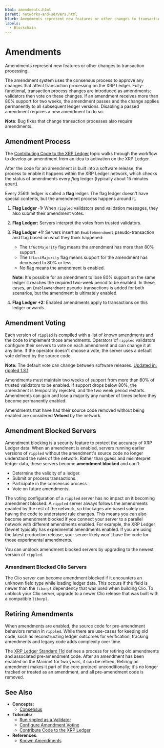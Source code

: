 ```yaml
---
html: amendments.html
parent: networks-and-servers.html
blurb: Amendments represent new features or other changes to transaction processing. Validators coordinate through consensus to apply these upgrades to the XRP Ledger in an orderly fashion.
labels:
  - Blockchain
---
```

# Amendments

Amendments represent new features or other changes to transaction processing. 

The amendment system uses the consensus process to approve any changes that affect transaction processing on the XRP Ledger. Fully-functional, transaction process changes are introduced as amendments; validators then vote on these changes. If an amendment receives more than 80% support for two weeks, the amendment passes and the change applies permanently to all subsequent ledger versions. Disabling a passed amendment requires a new amendment to do so.

**Note:** Bug fixes that change transaction processes also require amendments.

<!-- TODO: Move this to an amendment tutorial.
Every amendment has a unique identifying hex value and a short name. The short name is for readability only; servers can use different names to describe the same amendement ID, and the names aren't guaranteed to be unique. The amendment ID should be the SHA-512Half hash of the amendment's short name.
-->

## Amendment Process

The [Contributing Code to the XRP Ledger](../../resources/contribute-code/contribute-code.md) topic walks through the workflow to develop an amendment from an idea to activation on the XRP Ledger.

After the code for an amendment is built into a software release, the process to enable it happens within the XRP Ledger network, which checks the status of amendments every _flag_ ledger (typically about 15 minutes apart).

Every 256th ledger is called a **flag** ledger. The flag ledger doesn't have special contents, but the amendment process happens around it.

1. **Flag Ledger -1:** When `rippled` validators send validation messages, they also submit their amendment votes.
2. **Flag Ledger:** Servers interpret the votes from trusted validators.
3. **Flag Ledger +1:** Servers insert an `EnableAmendment` pseudo-transaction and flag based on what they think happened:
    * The `tfGotMajority` flag means the amendment has more than 80% support.
    * The `tfLostMajority` flag means support for the amendment has decreased to 80% or less.
    * No flag means the amendment is enabled.

    **Note:** It's possible for an amendment to lose 80% support on the same ledger it reaches the required two-week period to be enabled. In these cases, an `EnableAmendment` pseudo-transactions is added for both scenarios, but the amendment is ultimately enabled. 

4. **Flag Ledger +2:** Enabled amendments apply to transactions on this ledger onwards.


## Amendment Voting

Each version of `rippled` is compiled with a list of [known amendments](../../resources/known-amendments.md) and the code to implement those amendments. Operators of `rippled` validators configure their servers to vote on each amendment and can change it at any time. If the operator doesn't choose a vote, the server uses a default vote defined by the source code.

**Note:** The default vote can change between software releases. [Updated in: rippled 1.8.1](https://github.com/XRPLF/rippled/releases/tag/1.8.1 "BADGE_BLUE")

Amendments must maintain two weeks of support from more than 80% of trusted validators to be enabled. If support drops below 80%, the amendment is temporarily rejected, and the two week period restarts. Amendments can gain and lose a majority any number of times before they become permanently enabled.

Amendments that have had their source code removed without being enabled are considered **Vetoed** by the network.


## Amendment Blocked Servers
<a id="amendment-blocked"></a>

Amendment blocking is a security feature to protect the accuracy of XRP Ledger data. When an amendment is enabled, servers running earlier versions of `rippled` without the amendment's source code no longer understand the rules of the network. Rather than guess and misinterpret ledger data, these servers become **amendment blocked** and can't:

* Determine the validity of a ledger.
* Submit or process transactions.
* Participate in the consensus process.
* Vote on future amendments.

The voting configuration of a `rippled` server has no impact on it becoming amendment blocked. A `rippled` server always follows the amendments enabled by the rest of the network, so blockages are based solely on having the code to understand rule changes. This means you can also become amendment blocked if you connect your server to a parallel network with different amendments enabled. For example, the XRP Ledger Devnet typically has experimental amendments enabled. If you are using the latest production release, your server likely won't have the code for those experimental amendments.

You can unblock amendment blocked servers by upgrading to the newest version of `rippled`.

### Amendment Blocked Clio Servers

The Clio server can become amendment blocked if it encounters an unknown field type while loading ledger data. This occurs if the field is newer than the `libxrpl` dependency that was used when building Clio. To unblock your Clio server, upgrade to a newer Clio release that was built with a compatible `libxrpl`.

## Retiring Amendments

When amendments are enabled, the source code for pre-amendment behaviors remain in `rippled`. While there are use-cases for keeping old code, such as reconstructing ledger outcomes for verification, tracking amendments and legacy code adds complexity over time.

The [XRP Ledger Standard 11d](https://github.com/XRPLF/XRPL-Standards/discussions/19) defines a process for retiring old amendments and associated pre-amendment code. After an amendment has been enabled on the Mainnet for two years, it can be retired. Retiring an amendment makes it part of the core protocol unconditionally; it's no longer tracked or treated as an amendment, and all pre-amendment code is removed.


## See Also

- **Concepts:**
    - [Consensus](../consensus-protocol/index.md)
- **Tutorials:**
    - [Run rippled as a Validator](../../infrastructure/configuration/server-modes/run-rippled-as-a-validator.md)
    - [Configure Amendment Voting](../../infrastructure/configuration/configure-amendment-voting.md)
    - [Contribute Code to the XRP Ledger](../../resources/contribute-code/contribute-code.md)
- **References:**
    - [Known Amendments](../../resources/known-amendments.md)
